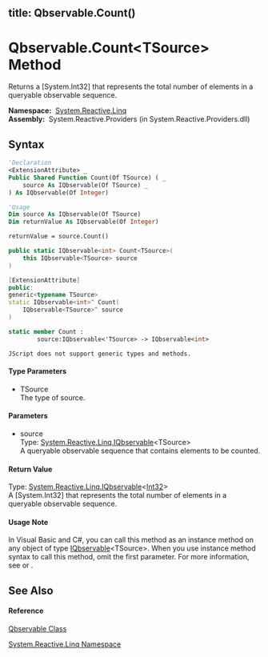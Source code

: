 title: Qbservable.Count<TSource>()
---
# Qbservable.Count\<TSource\> Method

Returns a \[System.Int32\] that represents the total number of elements in a queryable observable sequence.

**Namespace:**  [System.Reactive.Linq](System.Reactive.Linq\System.Reactive.Linq.md)  
**Assembly:**  System.Reactive.Providers (in System.Reactive.Providers.dll)

## Syntax

```vb
'Declaration
<ExtensionAttribute> _
Public Shared Function Count(Of TSource) ( _
    source As IQbservable(Of TSource) _
) As IQbservable(Of Integer)
```

```vb
'Usage
Dim source As IQbservable(Of TSource)
Dim returnValue As IQbservable(Of Integer)

returnValue = source.Count()
```

```csharp
public static IQbservable<int> Count<TSource>(
    this IQbservable<TSource> source
)
```

```c++
[ExtensionAttribute]
public:
generic<typename TSource>
static IQbservable<int>^ Count(
    IQbservable<TSource>^ source
)
```

```fsharp
static member Count : 
        source:IQbservable<'TSource> -> IQbservable<int> 
```

```jscript
JScript does not support generic types and methods.
```

#### Type Parameters

- TSource  
  The type of source.

#### Parameters

- source  
  Type: [System.Reactive.Linq.IQbservable](IQbservable\IQbservable(TSource).md)\<TSource\>  
  A queryable observable sequence that contains elements to be counted.

#### Return Value

Type: [System.Reactive.Linq.IQbservable](IQbservable\IQbservable(TSource).md)\<[Int32](https://msdn.microsoft.com/en-us/library/td2s409d)\>  
A \[System.Int32\] that represents the total number of elements in a queryable observable sequence.

#### Usage Note

In Visual Basic and C\#, you can call this method as an instance method on any object of type [IQbservable](IQbservable\IQbservable(TSource).md)\<TSource\>. When you use instance method syntax to call this method, omit the first parameter. For more information, see [](https://msdn.microsoft.com/en-us/library/Bb384936) or [](https://msdn.microsoft.com/en-us/library/Bb383977).

## See Also

#### Reference

[Qbservable Class](Qbservable\Qbservable.md)

[System.Reactive.Linq Namespace](System.Reactive.Linq\System.Reactive.Linq.md)








